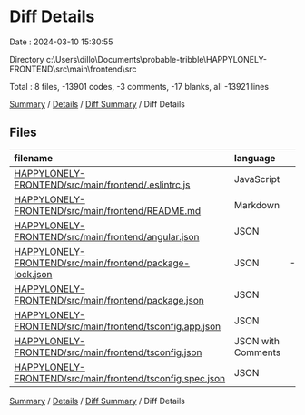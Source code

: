 # Diff Details

Date : 2024-03-10 15:30:55

Directory c:\\Users\\dillo\\Documents\\probable-tribble\\HAPPYLONELY-FRONTEND\\src\\main\\frontend\\src

Total : 8 files,  -13901 codes, -3 comments, -17 blanks, all -13921 lines

[Summary](results.md) / [Details](details.md) / [Diff Summary](diff.md) / Diff Details

## Files
| filename | language | code | comment | blank | total |
| :--- | :--- | ---: | ---: | ---: | ---: |
| [HAPPYLONELY-FRONTEND/src/main/frontend/.eslintrc.js](/HAPPYLONELY-FRONTEND/src/main/frontend/.eslintrc.js) | JavaScript | -18 | 0 | 0 | -18 |
| [HAPPYLONELY-FRONTEND/src/main/frontend/README.md](/HAPPYLONELY-FRONTEND/src/main/frontend/README.md) | Markdown | -14 | 0 | -14 | -28 |
| [HAPPYLONELY-FRONTEND/src/main/frontend/angular.json](/HAPPYLONELY-FRONTEND/src/main/frontend/angular.json) | JSON | -118 | 0 | 0 | -118 |
| [HAPPYLONELY-FRONTEND/src/main/frontend/package-lock.json](/HAPPYLONELY-FRONTEND/src/main/frontend/package-lock.json) | JSON | -13,642 | 0 | -1 | -13,643 |
| [HAPPYLONELY-FRONTEND/src/main/frontend/package.json](/HAPPYLONELY-FRONTEND/src/main/frontend/package.json) | JSON | -50 | 0 | -1 | -51 |
| [HAPPYLONELY-FRONTEND/src/main/frontend/tsconfig.app.json](/HAPPYLONELY-FRONTEND/src/main/frontend/tsconfig.app.json) | JSON | -14 | -1 | 0 | -15 |
| [HAPPYLONELY-FRONTEND/src/main/frontend/tsconfig.json](/HAPPYLONELY-FRONTEND/src/main/frontend/tsconfig.json) | JSON with Comments | -32 | -1 | 0 | -33 |
| [HAPPYLONELY-FRONTEND/src/main/frontend/tsconfig.spec.json](/HAPPYLONELY-FRONTEND/src/main/frontend/tsconfig.spec.json) | JSON | -13 | -1 | -1 | -15 |

[Summary](results.md) / [Details](details.md) / [Diff Summary](diff.md) / Diff Details